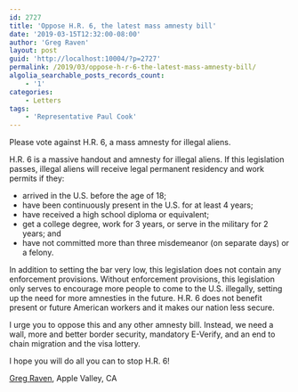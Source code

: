 ```yaml
---
id: 2727
title: 'Oppose H.R. 6, the latest mass amnesty bill'
date: '2019-03-15T12:32:00-08:00'
author: 'Greg Raven'
layout: post
guid: 'http://localhost:10004/?p=2727'
permalink: /2019/03/oppose-h-r-6-the-latest-mass-amnesty-bill/
algolia_searchable_posts_records_count:
    - '1'
categories:
    - Letters
tags:
    - 'Representative Paul Cook'
---
```


Please vote against H.R. 6, a mass amnesty for illegal aliens.

H.R. 6 is a massive handout and amnesty for illegal aliens. If this legislation passes, illegal aliens will receive legal permanent residency and work permits if they:

- arrived in the U.S. before the age of 18;
- have been continuously present in the U.S. for at least 4 years;
- have received a high school diploma or equivalent;
- get a college degree, work for 3 years, or serve in the military for 2 years; and
- have not committed more than three misdemeanor (on separate days) or a felony.

In addition to setting the bar very low, this legislation does not contain any enforcement provisions. Without enforcement provisions, this legislation only serves to encourage more people to come to the U.S. illegally, setting up the need for more amnesties in the future. H.R. 6 does not benefit present or future American workers and it makes our nation less secure.

I urge you to oppose this and any other amnesty bill. Instead, we need a wall, more and better border security, mandatory E-Verify, and an end to chain migration and the visa lottery.

I hope you will do all you can to stop H.R. 6!

[Greg Raven](https://www.gregraven.org/), Apple Valley, CA